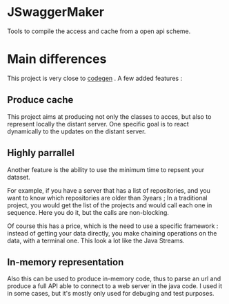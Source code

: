 # JSwaggerMaker

Tools to compile the access and cache from a open api scheme.

# Main differences

This project is very close to [codegen](https://github.com/swagger-api/swagger-codegen) . A few added features :

## Produce cache

This project aims at producing not only the classes to acces, but also to represent locally the distant server. One specific goal is to react dynamically to the updates on the distant server.

## Highly parrallel 

Another feature is the ability to use the minimum time to repsent your dataset.

For example, if you have a server that has a list of repositories, and you want to know which repositories are older than 3years ; In a traditional project, you would get the list of the projects and would call each one in sequence. Here you do it, but the calls are non-blocking.

Of course this has a price, which is the need to use a specific framework : instead of getting your data directly, you make chaining operations on the data, with a terminal one. This look a lot like the Java Streams.

## In-memory representation

Also this can be used to produce in-memory code, thus to parse an url and produce a full API able to connect to a web server in the java code. I used it in some cases, but it's mostly only used for debuging and test purposes.
